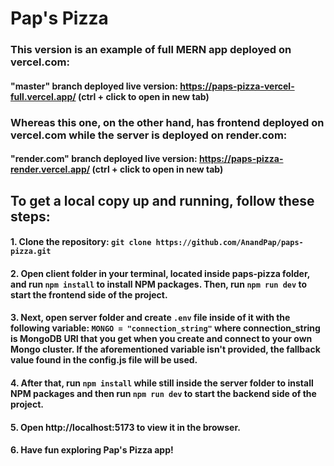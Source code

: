 # Pap's Pizza

### This version is an example of full MERN app deployed on vercel.com:

#### "master" branch deployed live version: https://paps-pizza-vercel-full.vercel.app/ (ctrl + click to open in new tab)

### Whereas this one, on the other hand, has frontend deployed on vercel.com while the server is deployed on render.com:

#### "render.com" branch deployed live version: https://paps-pizza-render.vercel.app/ (ctrl + click to open in new tab)

## To get a local copy up and running, follow these steps:

#### 1. Clone the repository: `git clone https://github.com/AnandPap/paps-pizza.git`

#### 2. Open client folder in your terminal, located inside paps-pizza folder, and run `npm install` to install NPM packages. Then, run `npm run dev` to start the frontend side of the project.

#### 3. Next, open server folder and create `.env` file inside of it with the following variable: `MONGO = "connection_string"` where connection_string is MongoDB URI that you get when you create and connect to your own Mongo cluster. If the aforementioned variable isn't provided, the fallback value found in the config.js file will be used.

#### 4. After that, run `npm install` while still inside the server folder to install NPM packages and then run `npm run dev` to start the backend side of the project.

#### 5. Open http://localhost:5173 to view it in the browser.

#### 6. Have fun exploring Pap's Pizza app!
